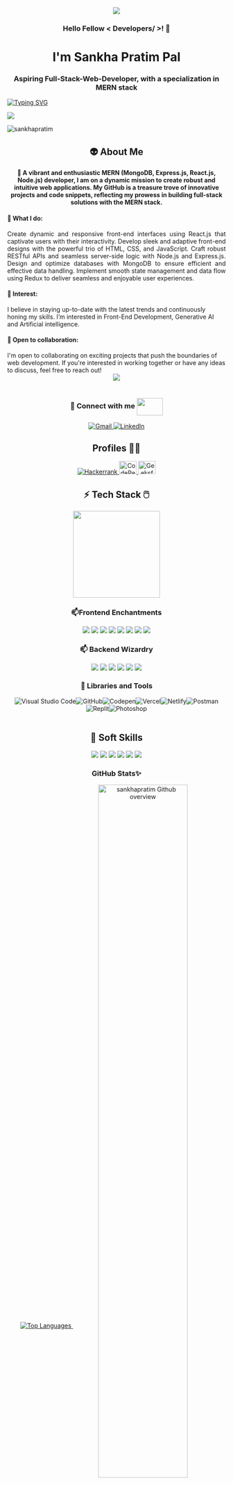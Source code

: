 <div id="header" align="center">
  <img src=https://www.lambdatest.com/resources/images/news24.gif/>
</div>

<h3 align="center">Hello Fellow < Developers/ >! 👋</h3>
<h1 align="center">I'm Sankha Pratim Pal</h1>
<h3 align="center">Aspiring Full-Stack-Web-Developer, with a specialization in MERN stack</h3>


<a href="https://git.io/typing-svg"><img src="https://readme-typing-svg.herokuapp.com?font=Fira+Code&pause=1000&center=true&vCenter=true&width=435&lines=Welcome+to+my+github+page.;Let's+explore+about+me+and+my+works" alt="Typing SVG" /></a>

<img src="https://user-images.githubusercontent.com/73097560/115834477-dbab4500-a447-11eb-908a-139a6edaec5c.gif">

<p align="left"> <img src="https://komarev.com/ghpvc/?username=sankhapratim&label=Profile%20views&color=0e75b6&style=flat" alt="sankhapratim" /> </p>

<h2 align="center" margin-top={0}> 👽 About Me</h2>

<h4 align='center'>🌱 A vibrant and enthusiastic MERN (MongoDB, Express.js, React.js, Node.js) developer, I am on a dynamic mission to create robust and intuitive web applications. My GitHub is a treasure trove of innovative projects and code snippets, reflecting my prowess in building full-stack solutions with the MERN stack.</h4>

<h4>💼 What I do:</h4>
  <p align="justify" margin-right={1em}>Create dynamic and responsive front-end interfaces using React.js that captivate users with their interactivity. Develop sleek and adaptive front-end designs with the powerful trio of HTML, CSS, and JavaScript. Craft robust RESTful APIs and seamless server-side logic with Node.js and Express.js. Design and optimize databases with MongoDB to ensure efficient and effective data handling. Implement smooth state management and data flow using Redux to deliver seamless and enjoyable user experiences.

  <h4>🎯 Interest: </h4>
    I believe in staying up-to-date with the latest trends and continuously honing my skills. I’m interested in Front-End Development, Generative AI and Artificial intelligence.

  <h4>🚀 Open to collaboration: </h4>
    I'm open to collaborating on exciting projects that push the boundaries of web development. If you're interested in working together or have any ideas to discuss, feel free to reach out!


  <div align="center"><img src="./Image/fullstack.gif"/></div>
  <br/>

<h3 align="center">💬 Connect with me <img src='https://raw.githubusercontent.com/rahulbanerjee26/githubProfileReadmeGenerator/main/gifs/handShake.gif' width="60px" height="40px" align="center"/></h3>
<p align="center">
  <a href="mailto:sankhapratimpal@gmail.com">
    <img src="https://img.shields.io/badge/Gmail-D14836?style=for-the-badge&logo=gmail&logoColor=white" alt="Gmail">
  </a>
  <a href="https://www.linkedin.com/in/sankha-pratim">
    <img src="https://img.shields.io/badge/LinkedIn-0077B5?style=for-the-badge&logo=linkedin&logoColor=white" alt="LinkedIn">
  </a>
</p>


<h2 align="center">Profiles 👨‍🎓</h2>

<p align="center">
  <a href="https://www.hackerrank.com/profile/sankhapratimpal" target="_blank">
    <img src="https://img.shields.io/badge/-Hackerrank-2EC866?style=for-the-badge&logo=HackerRank&logoColor=white" alt="Hackerrank" />
  </a>
  <a href="https://codepen.io/sankha-pratim-pal" target="_blank">
    <img src="https://raw.githubusercontent.com/rahuldkjain/github-profile-readme-generator/master/src/images/icons/Social/codepen.svg" alt="CodePen" height="30" width="40" />
  </a>
  <a href="https://auth.geeksforgeeks.org/user/sankhapr4c92" target="_blank">
    <img src="https://raw.githubusercontent.com/rahuldkjain/github-profile-readme-generator/master/src/images/icons/Social/geeks-for-geeks.svg" alt="GeeksforGeeks" height="30" width="40" />
  </a>
</p>

<h2 align='center'>⚡ Tech Stack 🖱️ </h2>
<p align='center'>
<img src="https://media.giphy.com/media/TEnXkcsHrP4YedChhA/giphy.gif" width="200" height="200" frameBorder="0" class="giphy-embed" allowFullScreen></img></p>
<h3 align='center'>📫Frontend Enchantments</h3>

<div align='center' style="display: flex, width:20px">
  <img src="https://img.shields.io/badge/HTML5-E34F26?style=for-the-badge&logo=html5&logoColor=white" />
  <img src="https://img.shields.io/badge/CSS3-1572B6?style=for-the-badge&logo=css3&logoColor=white" />
  <img src="https://img.shields.io/badge/JavaScript-323330?style=for-the-badge&logo=javascript&logoColor=F7DF1E" />
  <img src="https://img.shields.io/badge/React-20232A?style=for-the-badge&logo=react&logoColor=61DAFB" />
  <img src="https://img.shields.io/badge/Redux-593D88?style=for-the-badge&logo=redux&logoColor=white" />
  <img src="https://img.shields.io/badge/React_Router-CA4245?style=for-the-badge&logo=react-router&logoColor=white" />
  <img src="https://img.shields.io/badge/Material--UI-0081CB?style=for-the-badge&logo=material-ui&logoColor=white" />
  <img src="https://img.shields.io/badge/chakra-%234ED1C5.svg?style=for-the-badge&logo=chakraui&logoColor=white" />

  <h3 align='center'>📫 Backend Wizardry</h3>
  <img src="https://img.shields.io/badge/JWT-black?style=for-the-badge&logo=JSON%20web%20tokens" />
  <img src="https://img.shields.io/badge/Next.js-blue?style=for-the-badge&logo=next.js&logoColor=white" />
  <img src="https://img.shields.io/badge/Node.js-43853D?style=for-the-badge&logo=node.js&logoColor=white" />
  <img src="https://img.shields.io/badge/Express.js-404D59?style=for-the-badge" />
  <img src="https://img.shields.io/badge/MongoDB-2e542d?style=for-the-badge&logo=mongodb&logoColor=cyan" />
  
  <img src="https://img.shields.io/badge/Socket.io-violet?style=for-the-badge&logo=socket.io&badgeColor=black" />
  
</div>
<!-- <br/> -->

<h3 align='center'> 🧩 Libraries and Tools </h3>
<div align='center' style="display: flex; justify-content: center; flex-wrap: wrap;">
  <img src="https://img.shields.io/badge/Visual%20Studio%20Code-0078d7.svg?style=for-the-badge&logo=visual-studio-code&logoColor=white" alt="Visual Studio Code"/>
  <img src="https://img.shields.io/badge/GitHub-100000?style=for-the-badge&logo=github&logoColor=white" alt="GitHub"/>
  <img src="https://img.shields.io/badge/Codepen-000000?style=for-the-badge&logo=codepen&logoColor=white" alt="Codepen"/>
  <img src="https://img.shields.io/badge/Vercel-000000?style=for-the-badge&logo=vercel&logoColor=white" alt="Vercel"/>
  <img src="https://img.shields.io/badge/netlify-%23000000.svg?style=for-the-badge&logo=netlify&logoColor=#00C7B7" alt="Netlify"/>
  <img src="https://img.shields.io/badge/Postman-FF6C37?style=for-the-badge&logo=postman&logoColor=white" alt="Postman"/>
  <img src="https://img.shields.io/badge/replit-667881?style=for-the-badge&logo=replit&logoColor=#f26201" alt="Replit"/>
  <img src="https://img.shields.io/badge/Adobe%20Photoshop-31A8FF?style=for-the-badge&logo=Adobe%20Photoshop&logoColor=black" alt="Photoshop"/>
</div>

<br/>
<h2 align='center'> 🤝 Soft Skills</h2>
<div align='center' style="display: flex, width:20px">
<img src="https://img.shields.io/badge/Communication-0078d7.svg?style=for-the-badge&logo=communication&logoColor=white" />
  <img src="https://img.shields.io/badge/Problem%20Solving-100000?style=for-the-badge&logo=problemsolving&logoColor=white" />
  <img src="https://img.shields.io/badge/Team%20Work-430098?style=for-the-badge&logo=teamwork&logoColor=white" />
  <img src="https://img.shields.io/badge/Time%20Managment-000000?style=for-the-badge&logo=timemanagment&logoColor=white" />
  <img src="https://img.shields.io/badge/Adaptability-pink.svg?style=for-the-badge&logo=adaptability&logoColor=#00C7B7" />
  <img src="https://img.shields.io/badge/Continuous%20Learning-FF6C37?style=for-the-badge&logo=continuouslearning&logoColor=white" />
  </div>
</div>



<div>
  <h3 align="center">GitHub Stats✨</h3>
<p align="center">
	<a href="https://github.com/sankhapratim">
		    <img src="https://github-readme-stats.vercel.app/api/top-langs/?username=sankhapratim&theme=gruvbox&hide_border=false&include_all_commits=false&count_private=false&layout=compact" alt="Top Languages"/>
	</a>
	<a href="https://github.com/sankhapratim">
		<img width="64%" align="center" src="https://github-profile-summary-cards.vercel.app/api/cards/profile-details?username=sankhapratim &theme=radical" alt="sankhapratim Github overview"/>
	</a>
</p>

<p align="center">
	<a href="https://github.com/sankhapratim">
  		    <img src="https://github-readme-stats.vercel.app/api?username=sankhapratim&theme=gruvbox&hide_border=false&include_all_commits=false&count_private=false" alt="GitHub Stats"/>
	</a>
	<a href="https://github.com/sankhapratim">
		   <img src="https://github-readme-streak-stats.herokuapp.com/?user=sankhapratim&theme=gruvbox&hide_border=false" alt="GitHub Streak"/>
	</a>
</p>
</div>


<div>
  <p align="center"><b>🏆 Github Trophies</b></p>
  <p align="center">
    <img src="https://github-profile-trophy.vercel.app/?username=sankhapratim&theme=monokai&no-frame=true&no-bg=false&margin-w=4" alt="Github Trophies"/>
  </p>
</div>

<!-- Footer image -->
<img src="https://raw.githubusercontent.com/Trilokia/Trilokia/379277808c61ef204768a61bbc5d25bc7798ccf1/bottom_header.svg"/>
